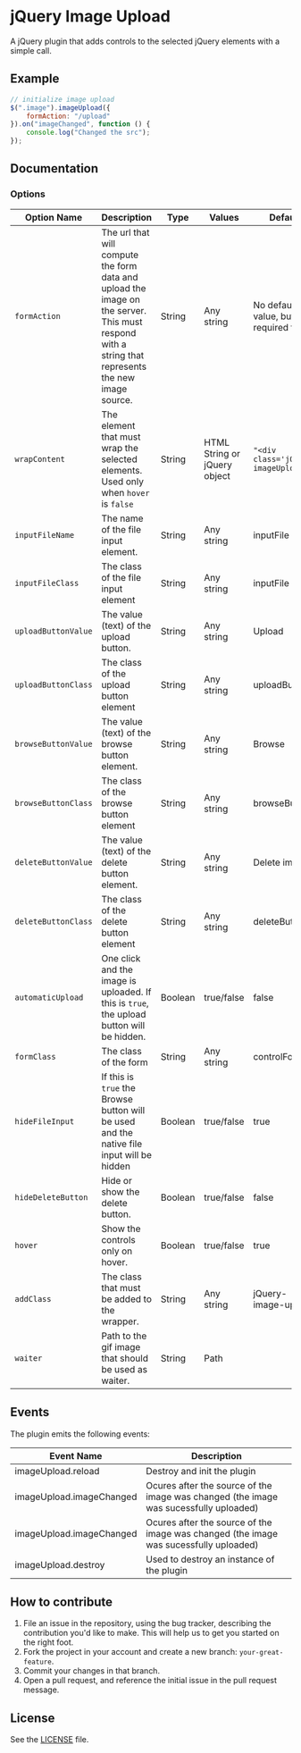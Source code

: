 # jQuery Image Upload
A jQuery plugin that adds controls to the selected jQuery elements with a simple call.

## Example

```js
// initialize image upload
$(".image").imageUpload({
    formAction: "/upload"
}).on("imageChanged", function () {
    console.log("Changed the src");
});
```

## Documentation

### Options

<table>
    <thead>
        <tr>
            <th>Option Name</th>
            <th>Description</th>
            <th>Type</th>
            <th>Values</th>
            <th>Default</th>
        </tr>
    </thead>
    <tbody>
        <tr>
            <td><code>formAction</code></td>
            <td>The url that will compute the form data and upload the image on the server. This must respond with a string that represents the new image source.</td>
            <td>String</td>
            <td>Any string</td>
            <td>No default value, but required field</td>
        </tr>
        <tr>
            <td><code>wrapContent</code></td>
            <td>The element that must wrap the selected elements. Used only when <code>hover</code> is <code>false</code></td>
            <td>String</td>
            <td>HTML String or jQuery object</td>
            <td><code>"&lt;div class='jQuery-imageUpload'&gt;"</code></td>
        </tr>
        <tr>
            <td><code>inputFileName</code></td>
            <td>The name of the file input element.</td>
            <td>String</td>
            <td>Any string</td>
            <td>inputFile</td>
        </tr>
        <tr>
            <td><code>inputFileClass</code></td>
            <td>The class of the file input element</td>
            <td>String</td>
            <td>Any string</td>
            <td>inputFile</td>
        </tr>
        <tr>
            <td><code>uploadButtonValue</code></td>
            <td>The value (text) of the upload button.</td>
            <td>String</td>
            <td>Any string</td>
            <td>Upload</td>
        </tr>
        <tr>
            <td><code>uploadButtonClass</code></td>
            <td>The class of the upload button element</td>
            <td>String</td>
            <td>Any string</td>
            <td>uploadButton</td>
        </tr>
        <tr>
            <td><code>browseButtonValue</code></td>
            <td>The value (text) of the browse button element.</td>
            <td>String</td>
            <td>Any string</td>
            <td>Browse</td>
        </tr>
        <tr>
            <td><code>browseButtonClass</code></td>
            <td>The class of the browse button element</td>
            <td>String</td>
            <td>Any string</td>
            <td>browseButton</td>
        </tr>
        <tr>
            <td><code>deleteButtonValue</code></td>
            <td>The value (text) of the delete button element.</td>
            <td>String</td>
            <td>Any string</td>
            <td>Delete image</td>
        </tr>
        <tr>
            <td><code>deleteButtonClass</code></td>
            <td>The class of the delete button element</td>
            <td>String</td>
            <td>Any string</td>
            <td>deleteButton</td>
        </tr>
        <tr>
            <td><code>automaticUpload</code></td>
            <td>One click and the image is uploaded. If this is <code>true</code>, the upload button will be hidden.</td>
            <td>Boolean</td>
            <td>true/false</td>
            <td>false</td>
        </tr>
        <tr>
            <td><code>formClass</code></td>
            <td>The class of the form</td>
            <td>String</td>
            <td>Any string</td>
            <td>controlForm</td>
        </tr>
        <tr>
            <td><code>hideFileInput</code></td>
            <td>If this is <code>true</code> the Browse button will be used and the native file input will be hidden</td>
            <td>Boolean</td>
            <td>true/false</td>
            <td>true</td>
        </tr>
        <tr>
            <td><code>hideDeleteButton</code></td>
            <td>Hide or show the delete button.</td>
            <td>Boolean</td>
            <td>true/false</td>
            <td>false</td>
        </tr>
        <tr>
            <td><code>hover</code></td>
            <td>Show the controls only on hover.</td>
            <td>Boolean</td>
            <td>true/false</td>
            <td>true</td>
        </tr>
        <tr>
            <td><code>addClass</code></td>
            <td>The class that must be added to the wrapper.</td>
            <td>String</td>
            <td>Any string</td>
            <td>jQuery-image-upload</td>
        </tr>
        <tr>
            <td><code>waiter</code></td>
            <td>Path to the gif image that should be used as waiter.</td>
            <td>String</td>
            <td>Path</td>
            <td></td>
        </tr>
    </tbody>
</table>


## Events

The plugin emits the following events:

<table>
    <thead>
        <tr>
            <th>Event Name</th>
            <th>Description</th>
        </tr>
    </thead>
    <tbody>
        <tr>
            <td>imageUpload.reload</td>
            <td>Destroy and init the plugin</td>
        </tr>
        <tr>
            <td>imageUpload.imageChanged</td>
            <td>Ocures after the source of the image was changed (the image was sucessfully uploaded)</td>
        </tr>
        <tr>
            <td>imageUpload.imageChanged</td>
            <td>Ocures after the source of the image was changed (the image was sucessfully uploaded)</td>
        </tr>
        <tr>
            <td>imageUpload.destroy</td>
            <td>Used to destroy an instance of the plugin</td>
        </tr>
    </tbody>
</table>



## How to contribute

1. File an issue in the repository, using the bug tracker, describing the
   contribution you'd like to make. This will help us to get you started on the
   right foot.
2. Fork the project in your account and create a new branch:
   `your-great-feature`.
3. Commit your changes in that branch.
4. Open a pull request, and reference the initial issue in the pull request
   message.

## License
See the [LICENSE](./LICENSE) file.
